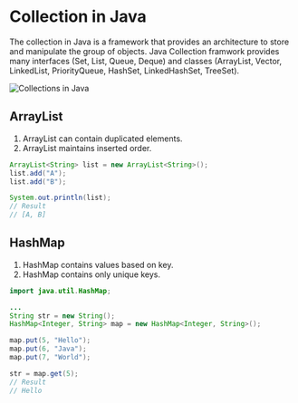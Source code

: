 # Collection in Java

The collection in Java is a framework that provides an architecture to store and manipulate the group of objects.
Java Collection framwork provides many interfaces (Set, List, Queue, Deque) and classes (ArrayList, Vector, LinkedList, PriorityQueue, HashSet, LinkedHashSet, TreeSet).


![Collections in Java](https://static.javatpoint.com/images/java-collection-hierarchy.png)

## ArrayList

1. ArrayList can contain duplicated elements.
2. ArrayList maintains inserted order.


```java
ArrayList<String> list = new ArrayList<String>();
list.add("A");
list.add("B");

System.out.println(list);
// Result
// [A, B]
```

## HashMap

1. HashMap contains values based on key.
2. HashMap contains only unique keys.

```java
import java.util.HashMap;

...
String str = new String();
HashMap<Integer, String> map = new HashMap<Integer, String>();

map.put(5, "Hello");
map.put(6, "Java");
map.put(7, "World");

str = map.get(5);
// Result
// Hello
```
